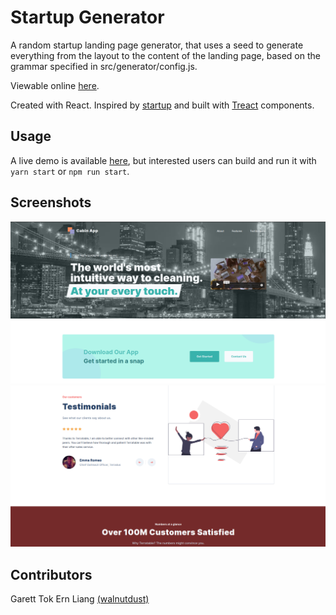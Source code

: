 # Startup Generator

A random startup landing page generator, that uses a seed to generate everything
from the layout to the content of the landing page, based on the grammar
specified in src/generator/config.js.

Viewable online [here](https://walnutdust.github.io/startup-generator).

Created with React. Inspired by [startup](https://github.com/tiffz/startup) and
built with [Treact](https://treact.owaiskhan.me/) components.

## Usage

A live demo is available [here](https://walnutdust.github.io/startup-generator),
but interested users can build and run it with `yarn start` or `npm run start`.

## Screenshots

![Sample hero](screenshots/header.png)
![Sample body](screenshots/body.png)

## Contributors

Garett Tok Ern Liang [(walnutdust)](https://github.com/walnutdust/)
